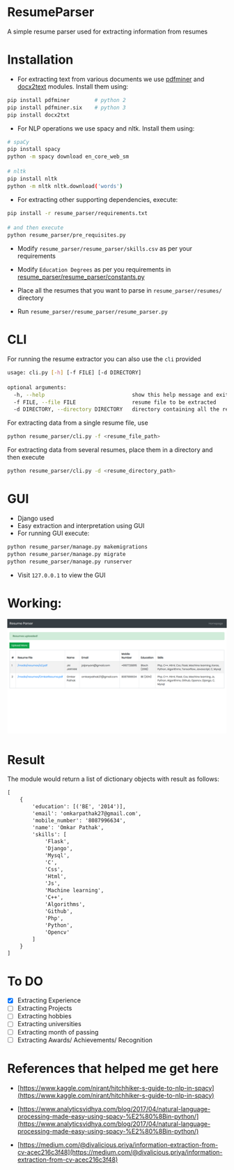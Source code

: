 # ResumeParser
A simple resume parser used for extracting information from resumes

# Installation

- For extracting text from various documents we use [pdfminer](https://github.com/euske/pdfminer) and [docx2text](https://github.com/ankushshah89/python-docx2txt) modules. Install them using:

```bash
pip install pdfminer        # python 2
pip install pdfminer.six    # python 3
pip install docx2txt
```

- For NLP operations we use spacy and nltk. Install them using:

```bash
# spaCy
pip install spacy
python -m spacy download en_core_web_sm

# nltk
pip install nltk
python -m nltk nltk.download('words')
```

- For extracting other supporting dependencies, execute:

```bash
pip install -r resume_parser/requirements.txt

# and then execute
python resume_parser/pre_requisites.py
```

- Modify `resume_parser/resume_parser/skills.csv` as per your requirements

- Modify `Education Degrees` as per you requirements in [resume_parser/resume_parser/constants.py](https://github.com/OmkarPathak/ResumeParser/blob/master/constants.py)

- Place all the resumes that you want to parse in `resume_parser/resumes/` directory

- Run `resume_parser/resume_parser/resume_parser.py`

# CLI

For running the resume extractor you can also use the `cli` provided

```bash
usage: cli.py [-h] [-f FILE] [-d DIRECTORY]

optional arguments:
  -h, --help                            show this help message and exit
  -f FILE, --file FILE                  resume file to be extracted
  -d DIRECTORY, --directory DIRECTORY   directory containing all the resumes to be extracted
```

For extracting data from a single resume file, use

```bash
python resume_parser/cli.py -f <resume_file_path>
```

For extracting data from several resumes, place them in a directory and then execute

```bash
python resume_parser/cli.py -d <resume_directory_path>
```

# GUI

- Django used
- Easy extraction and interpretation using GUI
- For running GUI execute:

```bash
python resume_parser/manage.py makemigrations
python resume_parser/manage.py migrate
python resume_parser/manage.py runserver
```

- Visit `127.0.0.1` to view the GUI

# Working:

![Working](results/resume_parser_result.png)

# Result

The module would return a list of dictionary objects with result as follows:

```
[
    {
        'education': [('BE', '2014')],
        'email': 'omkarpathak27@gmail.com',
        'mobile_number': '8087996634',
        'name': 'Omkar Pathak',
        'skills': [
            'Flask',
            'Django',
            'Mysql',
            'C',
            'Css',
            'Html',
            'Js',
            'Machine learning',
            'C++',
            'Algorithms',
            'Github',
            'Php',
            'Python',
            'Opencv'
        ]
    }
]
```

# To DO

- [x] Extracting Experience
- [ ] Extracting Projects
- [ ] Extracting hobbies
- [ ] Extracting universities
- [ ] Extracting month of passing
- [ ] Extracting Awards/ Achievements/ Recognition

# References that helped me get here

- [https://www.kaggle.com/nirant/hitchhiker-s-guide-to-nlp-in-spacy](https://www.kaggle.com/nirant/hitchhiker-s-guide-to-nlp-in-spacy)

- [https://www.analyticsvidhya.com/blog/2017/04/natural-language-processing-made-easy-using-spacy-%E2%80%8Bin-python/](https://www.analyticsvidhya.com/blog/2017/04/natural-language-processing-made-easy-using-spacy-%E2%80%8Bin-python/)

- [https://medium.com/@divalicious.priya/information-extraction-from-cv-acec216c3f48](https://medium.com/@divalicious.priya/information-extraction-from-cv-acec216c3f48)
